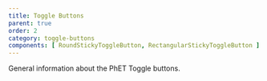 ```yaml
---
title: Toggle Buttons
parent: true
order: 2
category: toggle-buttons
components: [ RoundStickyToggleButton, RectangularStickyToggleButton ]
---
```


General information about the PhET Toggle buttons.